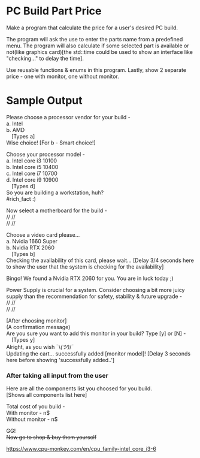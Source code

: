 # PC Build Part Price

Make a program that calculate the price for a user's desired PC build.  

The program will ask the use to enter the parts name from a predefined menu. The program will also calculate if some selected part is available or not(like graphics card)[the std::time could be used to show an interface like "checking..." to delay the time].  

Use reusable functions & enums in this program. Lastly, show 2 separate price - one with monitor, one without monitor. 

# Sample Output

Please choose a processor vendor for your build -  
a. Intel  
b. AMD  
 [Types a]  
Wise choice! [For b - Smart choice!]  

Choose your processor model -  
a. Intel core i3 10100  
b. Intel core i5 10400  
c. Intel core i7 10700  
d. Intel core i9 10900  
 [Types d]  
So you are building a workstation, huh?  
#rich_fact :)  

Now select a motherboard for the build -  
// //  
// //  

Choose a video card please...  
a. Nvidia 1660 Super  
b. Nvidia RTX 2060  
 [Types b]  
Checking the availability of this card, please wait... [Delay 3/4 seconds here to show the user that the system is checking for the availability]  

Bingo! We found a Nvidia RTX 2060 for you. You are in luck today ;)  

Power Supply is crucial for a system. Consider choosing a bit more juicy supply than the recommendation for safety, stability & future upgrade -  
// //  
// //  

[After choosing monitor]  
(A confirmation message)  
Are you sure you want to add this monitor in your build? Type [y] or [N] -  
 [Types y]  
Alright, as you wish ¯\\_(ツ)_/¯  
Updating the cart... successfully added [monitor model]! [Delay 3 seconds here before showing 'successfully added..']  

### After taking all input from the user 
Here are all the components list you choosed for you build.  
[Shows all components list here]  

Total cost of you build -  
With monitor - n$  
Without monitor - n$  

GG!  
~~Now go to shop & buy them yourself~~

https://www.cpu-monkey.com/en/cpu_family-intel_core_i3-6 





